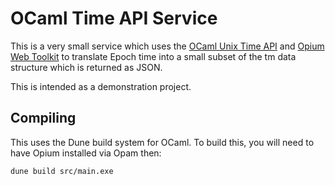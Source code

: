 # OCaml Time API Service

This is a very small service which uses the [OCaml Unix Time
API](https://caml.inria.fr/pub/docs/manual-ocaml/libref/Unix.html) and
[Opium Web Toolkit](https://github.com/rgrinberg/opium) to translate
Epoch time into a small subset of the tm data structure which is
returned as JSON.

This is intended as a demonstration project.

## Compiling

This uses the Dune build system for OCaml.  To build this, you will
need to have Opium installed via Opam then:

```OCaml
dune build src/main.exe
```
